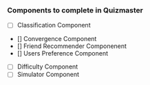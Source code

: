 ### Components to complete in Quizmaster

- [ ] Classification Component
- [] Convergence Component
- [] Friend Recommender Componenent
- [] Users Preference Component
- [ ] Difficulty Component
- [ ] Simulator Component
